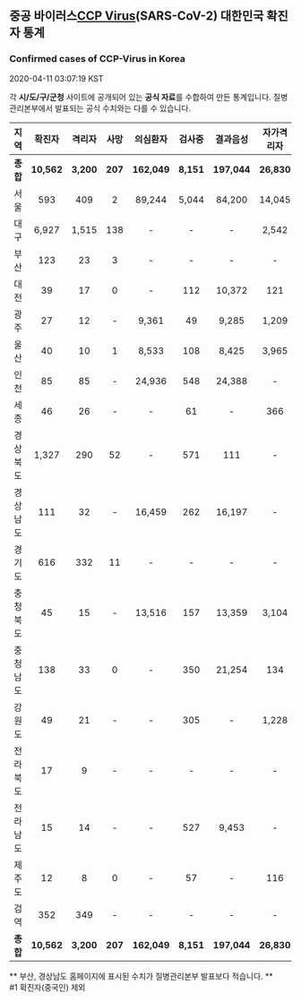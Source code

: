 
## 중공 바이러스[CCP Virus]()(SARS-CoV-2) 대한민국 확진자 통계
### Confirmed cases of CCP-Virus in Korea
2020-04-11 03:07:19 KST

각 **시/도/구/군청** 사이트에 공개되어 있는 **공식 자료**를 수합하여 만든 통계입니다.
질병관리본부에서 발표되는 공식 수치와는 다를 수 있습니다.


|  지역  | 확진자 |  격리자  |  사망  |  의심환자  |  검사중  |  결과음성  |  자가격리자  |  감시중  |  감시해제  |  퇴원  |
|:------:|:------:|:--------:|:--------:|:----------:|:--------:|:----------------:|:------------:|:--------:|:----------:|:--:|
|**총합**|**10,562**|**3,200**|**207**|**162,049**|**8,151**|**197,044**|**26,830**|**8,475**|**27,801**|**7,114**|
|서울|593|409|2|89,244|5,044|84,200|14,045|4,641|9,404|184|
|대구|6,927|1,515|138|-|-|-|2,542|-|-|5,274|
|부산|123|23|3|-|-|-|-|-|-|97|
|대전|39|17|0|-|112|10,372|121|121|783|22|
|광주|27|12|-|9,361|49|9,285|1,209|9|1,200|15|
|울산|40|10|1|8,533|108|8,425|3,965|894|3,071|30|
|인천|85|85|-|24,936|548|24,388|-|-|-|-|
|세종|46|26|-|-|61|-|366|-|-|20|
|경상북도|1,327|290|52|-|571|111|-|870|10,801|941|
|경상남도|111|32|-|16,459|262|16,197|-|-|-|79|
|경기도|616|332|11|-|-|-|-|-|-|273|
|충청북도|45|15|-|13,516|157|13,359|3,104|993|2,111|30|
|충청남도|138|33|0|-|350|21,254|134|-|-|105|
|강원도|49|21|-|-|305|-|1,228|-|-|28|
|전라북도|17|9|-|-|-|-|-|-|-|8|
|전라남도|15|14|-|-|527|9,453|-|947|431|1|
|제주도|12|8|0|-|57|-|116|-|-|4|
|검역|352|349|-|-|-|-|-|-|-|3|
|**총합**|**10,562**|**3,200**|**207**|**162,049**|**8,151**|**197,044**|**26,830**|**8,475**|**27,801**|**7,114**|


** 부산, 경상남도 홈페이지에 표시된 수치가 질병관리본부 발표보다 적습니다. **<br>
#1 확진자(중국인) 제외
    